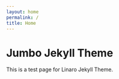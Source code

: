 ```yaml
---
layout: home
permalink: /
title: Home
---
```

# Jumbo Jekyll Theme
This is a test page for Linaro Jekyll Theme.
